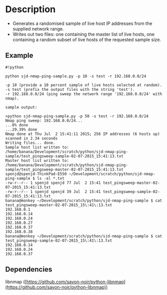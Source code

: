 # Description #

* Generates a randomised sample of live host IP addresses from the supplied network range.
* Writes out two files: one containing the master list of live hosts, one containing a random subset of live hosts of the requested sample size.

## Example ##

```
#!python

python sjd-nmap-ping-sample.py -p 10 -s test -r 192.168.0.0/24

-p 10 (provide a 10 percent sample of live hosts selected at random).
-s test (prefix the output files with the string 'test').
-r 192.168.0.0/24 (ping sweep the network range '192.168.0.0/24' with nmap).

sample output:

>python sjd-nmap-ping-sample.py -p 50 -s test -r 192.168.0.0/24
Nmap ping sweep: 192.168.0.0/24...
...0% done
...29.39% done
Nmap done at Thu Jul  2 15:41:11 2015; 256 IP addresses (6 hosts up) scanned in 2.34 seconds
Writing files... done.
Sample host list written to: /home/banana/Development/scratch/python/sjd-nmap-ping-sample/test_pingsweep-sample-02-07-2015_15:41:13.txt
Master host list written to: /home/banana/Development/scratch/python/sjd-nmap-ping-sample/test_pingsweep-master-02-07-2015_15:41:13.txt
spenjd@spenjd-ThinkPad-E550 ~/Development/scratch/python/sjd-nmap-ping-sample $ ls -al *.txt
-rw-r--r-- 1 spenjd spenjd 77 Jul  2 15:41 test_pingsweep-master-02-07-2015_15:41:13.txt
-rw-r--r-- 1 spenjd spenjd 39 Jul  2 15:41 test_pingsweep-sample-02-07-2015_15:41:13.txt
banana@monkey ~/Development/scratch/python/sjd-nmap-ping-sample $ cat test_pingsweep-master-02-07-2015_15\:41\:13.txt 
192.168.0.1
192.168.0.14
192.168.0.24
192.168.0.27
192.168.0.37
192.168.0.38
banana@monkey ~/Development/scratch/python/sjd-nmap-ping-sample $ cat test_pingsweep-sample-02-07-2015_15\:41\:13.txt 
192.168.0.14
192.168.0.24
192.168.0.37
```

## Dependencies ##
libnmap ([https://github.com/savon-noir/python-libnmap](https://github.com/savon-noir/python-libnmap))